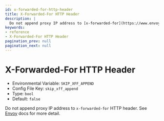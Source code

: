 ```yaml
---
id: x-forwarded-for-http-header
title: X-Forwarded-For HTTP Header
description: |
  Do not append proxy IP address to [x-forwarded-for](https://www.envoyproxy.io/docs/envoy/latest/configuration/http/http_conn_man/headers.html?highlight=skip_xff_append#x-forwarded-for).
keywords:
- reference
- X-Forwarded-For HTTP Header
pagination_prev: null
pagination_next: null
---
```



# X-Forwarded-For HTTP Header
- Environmental Variable: `SKIP_XFF_APPEND`
- Config File Key: `skip_xff_append`
- Type: `bool`
- Default: `false`

Do not append proxy IP address to `x-forwarded-for` HTTP header. See [Envoy](https://www.envoyproxy.io/docs/envoy/latest/configuration/http/http_conn_man/headers.html?highlight=skip_xff_append#x-forwarded-for) docs for more detail.

